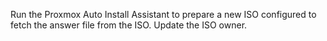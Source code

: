 Run the Proxmox Auto Install Assistant to prepare a new ISO configured to fetch the answer file from the ISO. Update the ISO owner.